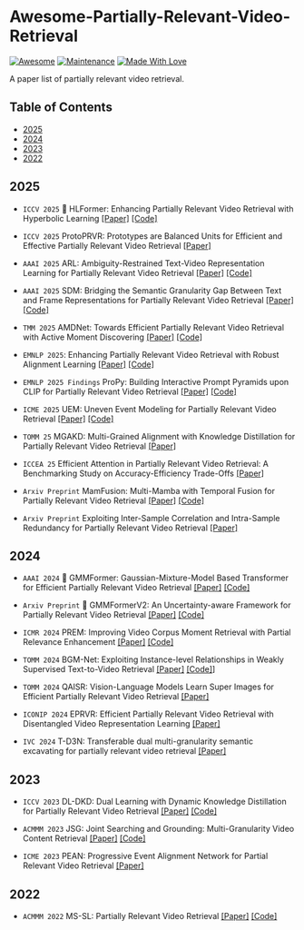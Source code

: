 ﻿# Awesome-Partially-Relevant-Video-Retrieval

 [![Awesome](https://cdn.rawgit.com/sindresorhus/awesome/d7305f38d29fed78fa85652e3a63e154dd8e8829/media/badge.svg)](https://github.com/lijun2005/Awesome-Partially-Relevant-Video-Retrieval)
 [![Maintenance](https://img.shields.io/badge/Maintained%3F-yes-green.svg)](https://github.com/lijun2005/Awesome-Partially-Relevant-Video-Retrieval)
 [![Made With Love](https://img.shields.io/badge/Made%20With-Love-red.svg)](https://github.com/lijun2005/Awesome-Partially-Relevant-Video-Retrieval)

A paper list of partially relevant video retrieval.

## Table of Contents
- [2025](#2025)
- [2024](#2024)
- [2023](#2023)
- [2022](#2022)

## 2025

- `ICCV 2025` 🤗 HLFormer: Enhancing Partially Relevant Video Retrieval with Hyperbolic Learning 
  [[Paper]](https://arxiv.org/abs/2507.17402)  [[Code]](https://github.com/lijun2005/ICCV25-HLFormer)

- `ICCV 2025` ProtoPRVR: Prototypes are Balanced Units for Efficient and Effective Partially Relevant Video Retrieval
[[Paper]](https://arxiv.org/abs/2504.13035)


- `AAAI 2025` ARL: Ambiguity-Restrained Text-Video Representation Learning for Partially Relevant Video Retrieval
[[Paper]](https://ojs.aaai.org/index.php/AAAI/article/view/32252) [[Code]](https://github.com/gersys/ARL)

- `AAAI 2025` SDM: Bridging the Semantic Granularity Gap Between Text and Frame Representations for Partially Relevant Video Retrieval [[Paper]](https://ojs.aaai.org/index.php/AAAI/article/view/32437) [[Code]](https://github.com/junwoojinjin/SDM-PRVR)

- `TMM 2025` AMDNet: Towards Efficient Partially Relevant Video Retrieval with Active Moment Discovering [[Paper]](https://arxiv.org/abs/2504.10920)
[[Code]](https://github.com/songpipi/AMDNet)

- `EMNLP 2025`: Enhancing Partially Relevant Video Retrieval with Robust Alignment Learning [[Paper]](https://arxiv.org/pdf/2509.01383) [[Code]](https://github.com/zhanglong-ustc/RAL-PRVR)
  
- `EMNLP 2025 Findings` ProPy: Building Interactive Prompt Pyramids upon CLIP for Partially Relevant Video Retrieval [[Paper]](https://arxiv.org/abs/2508.19024) [[Code]](https://github.com/BUAAPY/ProPy)

- `ICME 2025` UEM: Uneven Event Modeling for Partially Relevant Video Retrieval [[Paper]](https://arxiv.org/abs/2506.00891) [[Code]](https://github.com/Sasa77777779/UEM)

- `TOMM 25` MGAKD: Multi-Grained Alignment with Knowledge Distillation for Partially Relevant Video Retrieval [[Paper]](https://dl.acm.org/doi/abs/10.1145/3716388)
 
- `ICCEA 25` Efficient Attention in Partially Relevant Video Retrieval: A Benchmarking Study on Accuracy-Efficiency Trade-Offs [[Paper]](https://ieeexplore.ieee.org/abstract/document/11103301)

  
- `Arxiv Preprint` MamFusion: Multi-Mamba with Temporal Fusion for Partially Relevant Video Retrieval [[Paper]](https://arxiv.org/abs/2506.03473) [[Code]](https://github.com/Vision-Multimodal-Lab-HZCU/MamFusion)

- `Arxiv Preprint` Exploiting Inter-Sample Correlation and Intra-Sample Redundancy for Partially Relevant Video Retrieval [[Paper]](https://arxiv.org/pdf/2504.19637)


## 2024
- `AAAI 2024` 🤗 GMMFormer: Gaussian-Mixture-Model Based Transformer for Efficient Partially Relevant Video Retrieval [[Paper]](https://ojs.aaai.org/index.php/AAAI/article/view/28389) [[Code]](https://github.com/huangmozhi9527/GMMFormer)

- `Arxiv Preprint` 🤗 GMMFormerV2: An Uncertainty-aware Framework for Partially Relevant Video Retrieval [[Paper]](https://arxiv.org/pdf/2405.13824) [[Code]](https://github.com/huangmozhi9527/GMMFormer_v2)

- `ICMR 2024` PREM: Improving Video Corpus Moment Retrieval with Partial Relevance Enhancement [[Paper]](https://dl.acm.org/doi/abs/10.1145/3652583.3658088) [[Code]](https://github.com/hdy007007/PREM) 

- `TOMM 2024` BGM-Net: Exploiting Instance-level Relationships in Weakly Supervised Text-to-Video Retrieval [[Paper]](https://dl.acm.org/doi/full/10.1145/3663571) [[Code]](https://github.com/xjtupanda/BGM-Net)]

- `TOMM 2024` QAISR: Vision-Language Models Learn Super Images for Efficient Partially Relevant Video Retrieval [[Paper]](https://dl.acm.org/doi/abs/10.1145/3708349) 


- `ICONIP 2024` EPRVR: Efficient Partially Relevant Video Retrieval with Disentangled Video Representation Learning [[Paper]](https://link.springer.com/chapter/10.1007/978-981-96-7005-5_3)

- `IVC 2024` T-D3N: Transferable dual multi-granularity semantic excavating for partially relevant video retrieval [[Paper]](https://www.sciencedirect.com/science/article/pii/S0262885624002737) 

## 2023

- `ICCV 2023` DL-DKD: Dual Learning with Dynamic Knowledge Distillation for Partially Relevant Video Retrieval [[Paper]](https://openaccess.thecvf.com/content/ICCV2023/html/Dong_Dual_Learning_with_Dynamic_Knowledge_Distillation_for_Partially_Relevant_Video_ICCV_2023_paper.html) [[Code]](https://github.com/HuiGuanLab/DL-DKD)

- `ACMMM 2023` JSG: Joint Searching and Grounding: Multi-Granularity Video Content Retrieval [[Paper]](https://dl.acm.org/doi/abs/10.1145/3581783.3612349) [[Code]](https://github.com/CFM-MSG/Code_JSG)

- `ICME 2023` PEAN: Progressive Event Alignment Network for Partial Relevant Video Retrieval [[Paper]](https://ieeexplore.ieee.org/document/10219883)

## 2022
- `ACMMM 2022` MS-SL: Partially Relevant Video Retrieval  [[Paper]](https://arxiv.org/abs/2208.12510) [[Code]](https://github.com/HuiGuanLab/ms-sl)



